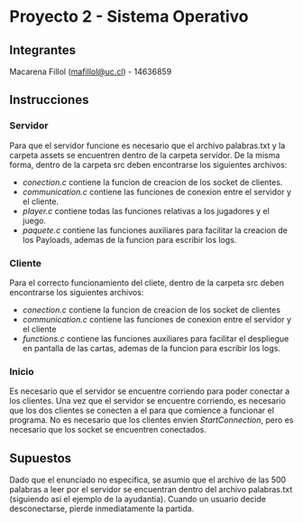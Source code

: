 # Proyecto 2 - Sistema Operativo

## Integrantes
Macarena Fillol (mafillol@uc.cl) - 14636859

## Instrucciones

### Servidor
Para que el servidor funcione es necesario que el archivo palabras.txt y la carpeta assets se encuentren dentro de la carpeta servidor.
De la misma forma, dentro de la carpeta src deben encontrarse los siguientes archivos:
- *conection.c* contiene la funcion de creacion de los socket de clientes.
- *communication.c* contiene las funciones de conexion entre el servidor y el cliente. 
- *player.c* contiene todas las funciones relativas a los jugadores y el juego.
- *paquete.c* contiene las funciones auxiliares para facilitar la creacion de los Payloads, ademas de la funcion para escribir los logs.

### Cliente
Para el correcto funcionamiento del cliete, dentro de la carpeta src deben encontrarse los siguientes archivos:
- *conection.c* contiene la funcion de creacion de los socket de clientes
- *communication.c* contiene las funciones de conexion entre el servidor y el cliente 
- *functions.c* contiene las funciones auxiliares para facilitar el despliegue en pantalla de las cartas, ademas de la funcion para escribir los logs.

### Inicio
Es necesario que el servidor se encuentre corriendo para poder conectar a los clientes.
Una vez que el servidor se encuentre corriendo, es necesario que los dos clientes se conecten a el para que comience a funcionar el programa. No es necesario que los clientes envien *StartConnection*, pero es necesario que los socket se encuentren conectados.


## Supuestos
Dado que el enunciado no especifica, se asumio que el archivo de las 500 palabras a leer por el servidor se encuentran dentro del archivo palabras.txt (siguiendo asi el ejemplo de la ayudantia).
Cuando un usuario decide desconectarse, pierde inmediatamente la partida.